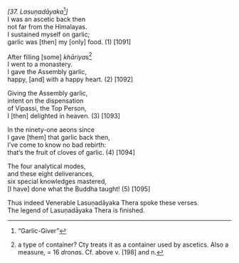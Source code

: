 *\[37. Lasuṇadāyaka*[^1]*\]*  
I was an ascetic back then  
not far from the Himalayas.  
I sustained myself on garlic;  
garlic was \[then\] my \[only\] food. (1) \[1091\]

After filling \[some\] *khāriya*s[^2]  
I went to a monastery.  
I gave the Assembly garlic,  
happy, \[and\] with a happy heart. (2) \[1092\]

Giving the Assembly garlic,  
intent on the dispensation  
of Vipassi, the Top Person,  
I \[then\] delighted in heaven. (3) \[1093\]

In the ninety-one aeons since  
I gave \[them\] that garlic back then,  
I’ve come to know no bad rebirth:  
that’s the fruit of cloves of garlic. (4) \[1094\]

The four analytical modes,  
and these eight deliverances,  
six special knowledges mastered,  
\[I have\] done what the Buddha taught! (5) \[1095\]

Thus indeed Venerable Lasuṇadāyaka Thera spoke these verses.  
The legend of Lasuṇadāyaka Thera is finished.

[^1]: “Garlic-Giver”

[^2]: a type of container? Cty treats it as a container used by
    ascetics. Also a measure, = 16 *drona*s. Cf. above v. \[198\] and n.
